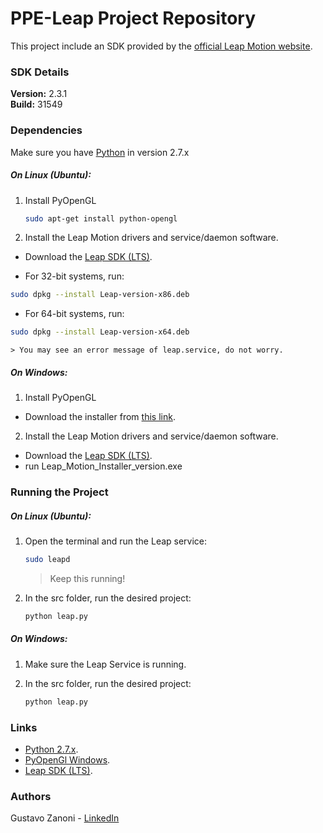 PPE-Leap Project Repository
===========================

This project include an SDK provided by the [official Leap Motion website](https://developer.leapmotion.com/ "Leap Motion website"). 

### SDK Details

**Version:** 2.3.1  
**Build:** 31549  

### Dependencies

Make sure you have [Python](https://www.python.org/downloads/ "Python 2.7.x") in version 2.7.x

##### On Linux (Ubuntu):

1. Install PyOpenGL

    ```bash
    sudo apt-get install python-opengl
    ```
    
2. Install the Leap Motion drivers and service/daemon software.

* Download the [Leap SDK (LTS)](https://developer.leapmotion.com/sdk/v2/ "Leap SDK (LTS)").

* For 32-bit systems, run: 
```bash
sudo dpkg --install Leap-version-x86.deb
```
* For 64-bit systems, run: 
```bash
sudo dpkg --install Leap-version-x64.deb
```
    > You may see an error message of leap.service, do not worry.

##### On Windows:

1. Install PyOpenGL

* Download the installer from [this link](https://pypi.python.org/pypi/PyOpenGL/3.0.2 "PyOpenGl Windows").

2. Install the Leap Motion drivers and service/daemon software.

* Download the [Leap SDK (LTS)](https://developer.leapmotion.com/sdk/v2/ "Leap SDK (LTS)").
* run Leap_Motion_Installer_version.exe

### Running the Project

##### On Linux (Ubuntu):

1. Open the terminal and run the Leap service:

    ```bash
    sudo leapd
    ```

    > Keep this running!

2. In the src folder, run the desired project:

    ```bash
    python leap.py
    ```

##### On Windows:

1. Make sure the Leap Service is running.
2. In the src folder, run the desired project:
    
    ```bash
    python leap.py
    ```
    
### Links
- [Python 2.7.x](https://www.python.org/downloads/ "Python 2.7.x").
- [PyOpenGl Windows](https://pypi.python.org/pypi/PyOpenGL/3.0.2 "PyOpenGl Windows").
- [Leap SDK (LTS)](https://developer.leapmotion.com/sdk/v2/ "Leap SDK (LTS)").

### Authors
Gustavo Zanoni - [LinkedIn](https://br.linkedin.com/in/gustavo-zanoni-6371a791 "LinkedIn Link")
